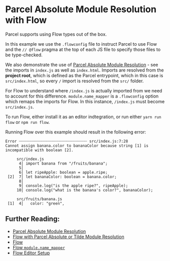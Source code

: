 # Parcel Absolute Module Resolution with Flow

Parcel supports using Flow types out of the box.

In this example we use the `.flowconfig` file to instruct Parcel to use Flow and the `// @flow` pragma at the top of each JS file to specify those files to be type-checked.

We also demonstrate the use of [Parcel Absolute Module Resolution](https://parceljs.org/module_resolution.html#flow-with-absolute-or-tilde-resolution) - see the imports in `index.js` as well as `index.html`. Imports are resolved from the **project root**, which is defined as the Parcel entrypoint, which in this case is `src/index.html`, so every `/` import is resolved from the `src/` folder.

For Flow to understand where `/index.js` is actually imported from we need to account for this difference. `module.name_mapper` is a `.flowconfig` option which remaps the imports for Flow. In this instance, `/index.js` must become `src/index.js`.

To run Flow, either install it as an editor indtegration, or run either `yarn run flow` or `npm run flow`.

Running Flow over this example should result in the following error:

```shell
Error ┈┈┈┈┈┈┈┈┈┈┈┈┈┈┈┈┈┈┈┈┈┈┈┈┈┈┈┈┈┈ src/index.js:7:28
Cannot assign banana.color to bananaColor because string [1] is incompatible with boolean [2].

     src/index.js
      4│ import banana from "/fruits/banana";
      5│
      6│ let ripeApple: boolean = apple.ripe;
 [2]  7│ let bananaColor: boolean = banana.color;
      8│
      9│ console.log("is the apple ripe?", ripeApple);
     10│ console.log("what is the banana's color?", bananaColor);

     src/fruits/banana.js
 [1]  4│   color: "green",
```

## Further Reading:

- [Parcel Absolute Module Resolution](https://parceljs.org/module_resolution.html)
- [Flow with Parcel Absolute or Tilde Module Resolution](https://parceljs.org/module_resolution.html#flow-with-absolute-or-tilde-resolution)
- [Flow](https://flow.org/)
- [Flow `module.name_mapper`](https://flow.org/en/docs/config/options/#toc-module-name-mapper-regex-string)
- [Flow Editor Setup](https://flow.org/en/docs/editors/)
